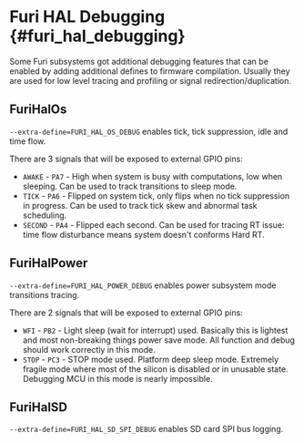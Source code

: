 # Furi HAL Debugging {#furi_hal_debugging}

Some Furi subsystems got additional debugging features that can be enabled by adding additional defines to firmware compilation.
Usually they are used for low level tracing and profiling or signal redirection/duplication.


## FuriHalOs

`--extra-define=FURI_HAL_OS_DEBUG` enables tick, tick suppression, idle and time flow.

There are 3 signals that will be exposed to external GPIO pins:

- `AWAKE`   - `PA7` - High when system is busy with computations, low when sleeping. Can be used to track transitions to sleep mode.
- `TICK`    - `PA6` - Flipped on system tick, only flips when no tick suppression in progress. Can be used to track tick skew and abnormal task scheduling.
- `SECOND`  - `PA4` - Flipped each second. Can be used for tracing RT issue: time flow disturbance means system doesn't conforms Hard RT.



## FuriHalPower

`--extra-define=FURI_HAL_POWER_DEBUG` enables power subsystem mode transitions tracing.

There are 2 signals that will be exposed to external GPIO pins:

- `WFI`     - `PB2` - Light sleep (wait for interrupt) used. Basically this is lightest and most non-breaking things power save mode. All function and debug should work correctly in this mode.
- `STOP`    - `PC3` - STOP mode used. Platform deep sleep mode. Extremely fragile mode where most of the silicon is disabled or in unusable state. Debugging MCU in this mode is nearly impossible.

## FuriHalSD

`--extra-define=FURI_HAL_SD_SPI_DEBUG` enables SD card SPI bus logging.
